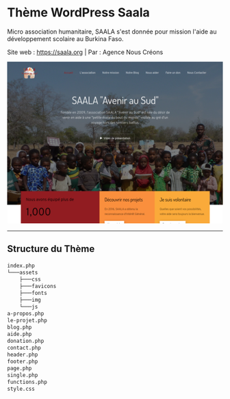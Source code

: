 # Thème WordPress Saala

Micro association humanitaire, SAALA s'est donnée pour mission l'aide au développement scolaire au Burkina Faso.

Site web : https://saala.org | Par : Agence Nous Créons

![banner](https://raw.githubusercontent.com/nouscreons/saala-wordpress/main/screenshot.png)

------

## Structure du Thème

```shell
index.php
└───assets
    ├───css
    ├───favicons
    ├───fonts
    ├───img
    └───js
a-propos.php
le-projet.php
blog.php
aide.php
donation.php
contact.php
header.php
footer.php
page.php
single.php
functions.php
style.css
```